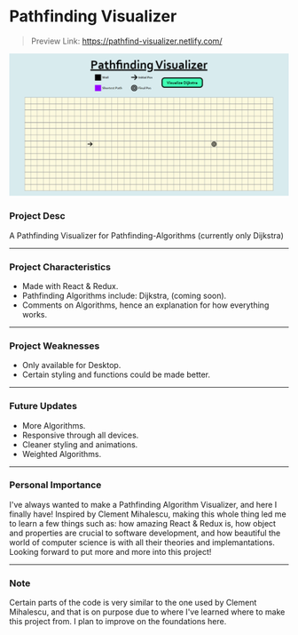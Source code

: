 # Pathfinding Visualizer
> Preview Link: https://pathfind-visualizer.netlify.com/

![Preview](https://github.com/DillanImans/Pathfinding-Visualizer/blob/master/src/previewPathfind.png)

### Project Desc
A Pathfinding Visualizer for Pathfinding-Algorithms (currently only Dijkstra)

----
### Project Characteristics
* Made with React & Redux.
* Pathfinding Algorithms include: Dijkstra, (coming soon).
* Comments on Algorithms, hence an explanation for how everything works.
----
### Project Weaknesses
* Only available for Desktop.
* Certain styling and functions could be made better.
----
### Future Updates
* More Algorithms.
* Responsive through all devices.
* Cleaner styling and animations.
* Weighted Algorithms.
----
### Personal Importance
I've always wanted to make a Pathfinding Algorithm Visualizer, and here I finally have!
Inspired by Clement Mihalescu, making this whole thing 
led me to learn a few things such as: how amazing React & Redux is,
how object and properties are crucial to software development, and how beautiful
the world of computer science is with all their theories and implemantations.
Looking forward to put more and more into this project!

----
### Note
Certain parts of the code is very similar to the one used by Clement Mihalescu, and that is
on purpose due to where I've learned where to make this project from. I plan to improve
on the foundations here.

